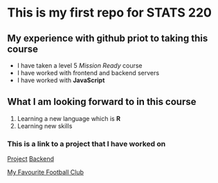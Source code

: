 
# This is my first repo for STATS 220
## My experience with github priot to taking this course 
* I have taken a level 5 *Mission Ready* course
* I have worked with frontend and backend servers
* I have worked with **JavaScript**

## What I am looking forward to in this course
1. Learning a new language which is **R**
2. Learning new skills


### This is a link to a project that I have worked on
[Project](https://github.com/Neihana-G/ReactAndRoll-ProjectX)
[Backend](https://github.com/Neihana-G/ReactAndRoll-Backend)

[My Favourite Football Club](https://www.manutd.com/)
